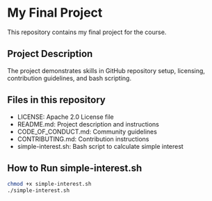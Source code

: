 # My Final Project

This repository contains my final project for the course.

## Project Description
The project demonstrates skills in GitHub repository setup, licensing, contribution guidelines, and bash scripting.

## Files in this repository
- LICENSE: Apache 2.0 License file
- README.md: Project description and instructions
- CODE_OF_CONDUCT.md: Community guidelines
- CONTRIBUTING.md: Contribution instructions
- simple-interest.sh: Bash script to calculate simple interest

## How to Run simple-interest.sh
```bash
chmod +x simple-interest.sh
./simple-interest.sh
